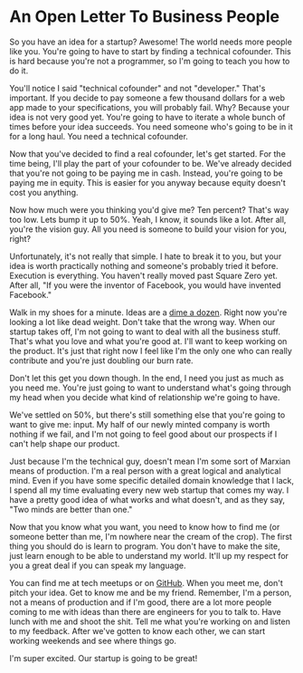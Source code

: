 An Open Letter To Business People
=================================

So you have an idea for a startup? Awesome! The world needs more people like you. You're going to have to start by finding a technical cofounder. This is hard because you're not a programmer, so I'm going to teach you how to do it.

You'll notice I said "technical cofounder" and not "developer." That's important. If you decide to pay someone a few thousand dollars for a web app made to your specifications, you will probably fail. Why? Because your idea is not very good yet. You're going to have to iterate a whole bunch of times before your idea succeeds. You need someone who's going to be in it for a long haul. You need a technical cofounder.

Now that you've decided to find a real cofounder, let's get started. For the time being, I'll play the part of your cofounder to be. We've already decided that you're not going to be paying me in cash. Instead, you're going to be paying me in equity. This is easier for you anyway because equity doesn't cost you anything.

Now how much were you thinking you'd give me? Ten percent? That's way too low. Lets bump it up to 50%. Yeah, I know, it sounds like a lot. After all, you're the vision guy. All you need is someone to build your vision for you, right?

Unfortunately, it's not really that simple. I hate to break it to you, but your idea is worth practically nothing and someone's probably tried it before. Execution is everything. You haven't really moved past Square Zero yet. After all, "If you were the inventor of Facebook, you would have invented Facebook."

Walk in my shoes for a minute. Ideas are a [dime a dozen](http://paulgraham.com/ideas.html). Right now you're looking a lot like dead weight. Don't take that the wrong way. When our startup takes off, I'm not going to want to deal with all the business stuff. That's what you love and what you're good at. I'll want to keep working on the product. It's just that right now I feel like I'm the only one who can really contribute and you're just doubling our burn rate. 

Don't let this get you down though. In the end, I need you just as much as you need me. You're just going to want to understand what's going through my head when you decide what kind of relationship we're going to have. 

We've settled on 50%, but there's still something else that you're going to want to give me: input. My half of our newly minted company is worth nothing if we fail, and I'm not going to feel good about our prospects if I can't help shape our product.

Just because I'm the technical guy, doesn't mean I'm some sort of Marxian means of production. I'm a real person with a great logical and analytical mind. Even if you have some specific detailed domain knowledge that I lack, I spend all my time evaluating every new web startup that comes my way. I have a pretty good idea of what works and what doesn't, and as they say, "Two minds are better than one."

Now that you know what you want, you need to know how to find me (or someone better than me, I'm nowhere near the cream of the crop). The first thing you should do is learn to program. You don't have to make the site, just learn enough to be able to understand my world. It'll up my respect for you a great deal if you can speak my language.

You can find me at tech meetups or on [GitHub](http://github.com/davidbalbert). When you meet me, don't pitch your idea. Get to know me and be my friend. Remember, I'm a person, not a means of production and if I'm good, there are a lot more people coming to me with ideas than there are engineers for you to talk to. Have lunch with me and shoot the shit. Tell me what you're working on and listen to my feedback. After we've gotten to know each other, we can start working weekends and see where things go.

I'm super excited. Our startup is going to be great!